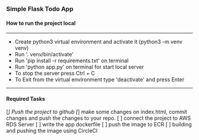 ### Simple Flask Todo App

#### How to run the project local
<hr>

- Create python3 virtual environment and activate it (python3 -m venv venv)
- Run '. venv/bin/activate'
- Run 'pip install -r requirements.txt' on terminal
- Run 'python app.py' on terminal for start local server
- To stop the server press Ctrl + C
- To Exit from the virtual environment type 'deactivate' and press Enter

<hr>

#### Required Tasks

[*] Push the project to github
[*] make some changes on index.html, commit changes and push the changes to your repo.
[ ] connect the project to AWS RDS Server
[ ] write the app dockerfile
[ ] push the image to ECR
[ ] building and pushing the image using CircleCI
